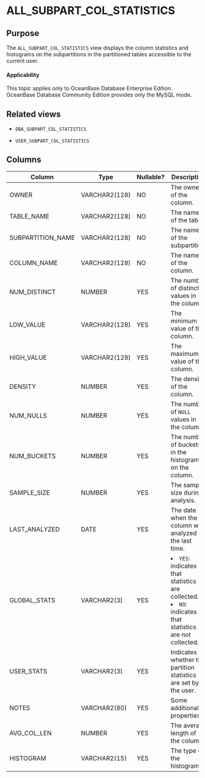 # ALL_SUBPART_COL_STATISTICS

Purpose
--------------------

The `ALL_SUBPART_COL_STATISTICS` view displays the column statistics and histograms on the subpartitions in the partitioned tables accessible to the current user.

  <main id="notice" >
    <h4>Applicability</h4>
    <p>This topic applies only to OceanBase Database Enterprise Edition. OceanBase Database Community Edition provides only the MySQL mode. </p>
  </main>

Related views
----------------------

* `DBA_SUBPART_COL_STATISTICS`



* `USER_SUBPART_COL_STATISTICS`






Columns
----------------------



| Column | **Type** | **Nullable?** | **Description** |
|-------------------|---------------|----------------|----------------------------------------------------------------------------------------------------------------------------|
| OWNER | VARCHAR2(128) | NO | The owner of the column. |
| TABLE_NAME | VARCHAR2(128) | NO | The name of the table. |
| SUBPARTITION_NAME | VARCHAR2(128) | NO | The name of the subpartition. |
| COLUMN_NAME | VARCHAR2(128) | NO | The name of the column. |
| NUM_DISTINCT | NUMBER | YES | The number of distinct values in the column. |
| LOW_VALUE | VARCHAR2(128) | YES | The minimum value of the column. |
| HIGH_VALUE | VARCHAR2(128) | YES | The maximum value of the column. |
| DENSITY | NUMBER | YES | The density of the column. |
| NUM_NULLS | NUMBER | YES | The number of `NULL` values in the column. |
| NUM_BUCKETS | NUMBER | YES | The number of buckets in the histogram on the column. |
| SAMPLE_SIZE | NUMBER | YES | The sample size during analysis. |
| LAST_ANALYZED | DATE | YES | The date when the column was analyzed the last time. |
| GLOBAL_STATS | VARCHAR2(3) | YES | <li> `YES`: indicates that statistics are collected.   <li> `NO`: indicates that statistics are not collected. |
| USER_STATS | VARCHAR2(3) | YES | Indicates whether the partition statistics are set by the user. |
| NOTES | VARCHAR2(80) | YES | Some additional properties. |
| AVG_COL_LEN | NUMBER | YES | The average length of the column. |
| HISTOGRAM | VARCHAR2(15) | YES | The type of the histogram. |


